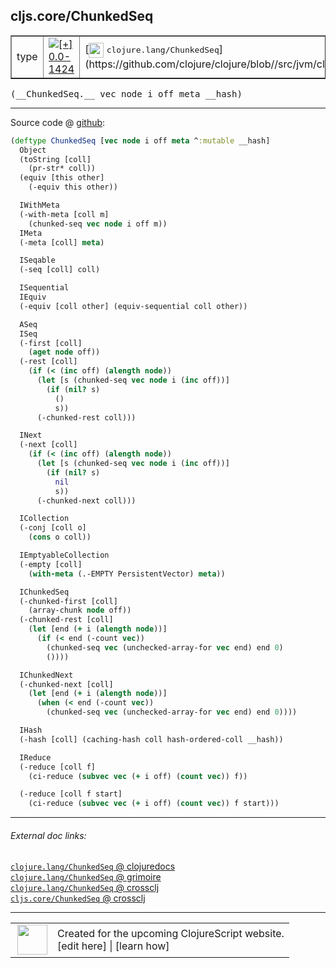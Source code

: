 ## cljs.core/ChunkedSeq



 <table border="1">
<tr>
<td>type</td>
<td><a href="https://github.com/cljsinfo/cljs-api-docs/tree/0.0-1424"><img valign="middle" alt="[+] 0.0-1424" title="Added in 0.0-1424" src="https://img.shields.io/badge/+-0.0--1424-lightgrey.svg"></a> </td>
<td>
[<img height="24px" valign="middle" src="http://i.imgur.com/1GjPKvB.png"> <samp>clojure.lang/ChunkedSeq</samp>](https://github.com/clojure/clojure/blob//src/jvm/clojure/lang/PersistentVector.java)
</td>
</tr>
</table>


 <samp>
(__ChunkedSeq.__ vec node i off meta __hash)<br>
</samp>

---







Source code @ [github](https://github.com/clojure/clojurescript/blob/r3030/src/cljs/cljs/core.cljs#L4586-L4658):

```clj
(deftype ChunkedSeq [vec node i off meta ^:mutable __hash]
  Object
  (toString [coll]
    (pr-str* coll))
  (equiv [this other]
    (-equiv this other))

  IWithMeta
  (-with-meta [coll m]
    (chunked-seq vec node i off m))
  IMeta
  (-meta [coll] meta)

  ISeqable
  (-seq [coll] coll)

  ISequential
  IEquiv
  (-equiv [coll other] (equiv-sequential coll other))

  ASeq
  ISeq
  (-first [coll]
    (aget node off))
  (-rest [coll]
    (if (< (inc off) (alength node))
      (let [s (chunked-seq vec node i (inc off))]
        (if (nil? s)
          ()
          s))
      (-chunked-rest coll)))

  INext
  (-next [coll]
    (if (< (inc off) (alength node))
      (let [s (chunked-seq vec node i (inc off))]
        (if (nil? s)
          nil
          s))
      (-chunked-next coll)))

  ICollection
  (-conj [coll o]
    (cons o coll))

  IEmptyableCollection
  (-empty [coll]
    (with-meta (.-EMPTY PersistentVector) meta))

  IChunkedSeq
  (-chunked-first [coll]
    (array-chunk node off))
  (-chunked-rest [coll]
    (let [end (+ i (alength node))]
      (if (< end (-count vec))
        (chunked-seq vec (unchecked-array-for vec end) end 0)
        ())))

  IChunkedNext
  (-chunked-next [coll]
    (let [end (+ i (alength node))]
      (when (< end (-count vec))
        (chunked-seq vec (unchecked-array-for vec end) end 0))))

  IHash
  (-hash [coll] (caching-hash coll hash-ordered-coll __hash))

  IReduce
  (-reduce [coll f]
    (ci-reduce (subvec vec (+ i off) (count vec)) f))

  (-reduce [coll f start]
    (ci-reduce (subvec vec (+ i off) (count vec)) f start)))
```

<!--
Repo - tag - source tree - lines:

 <pre>
clojurescript @ r3030
└── src
    └── cljs
        └── cljs
            └── <ins>[core.cljs:4586-4658](https://github.com/clojure/clojurescript/blob/r3030/src/cljs/cljs/core.cljs#L4586-L4658)</ins>
</pre>

-->

---



###### External doc links:

[`clojure.lang/ChunkedSeq` @ clojuredocs](http://clojuredocs.org/clojure.lang/ChunkedSeq)<br>
[`clojure.lang/ChunkedSeq` @ grimoire](http://conj.io/store/v1/org.clojure/clojure/1.7.0-beta3/clj/clojure.lang/ChunkedSeq/)<br>
[`clojure.lang/ChunkedSeq` @ crossclj](http://crossclj.info/fun/clojure.lang/ChunkedSeq.html)<br>
[`cljs.core/ChunkedSeq` @ crossclj](http://crossclj.info/fun/cljs.core.cljs/ChunkedSeq.html)<br>

---

 <table>
<tr><td>
<img valign="middle" align="right" width="48px" src="http://i.imgur.com/Hi20huC.png">
</td><td>
Created for the upcoming ClojureScript website.<br>
[edit here] | [learn how]
</td></tr></table>

[edit here]:https://github.com/cljsinfo/cljs-api-docs/blob/master/cljsdoc/cljs.core_ChunkedSeq.cljsdoc
[learn how]:https://github.com/cljsinfo/cljs-api-docs/wiki/cljsdoc-files

<!--

This information was too distracting to show to readers, but I'll leave it
commented here since it is helpful to:

- pretty-print the data used to generate this document
- and show how to retrieve that data



The API data for this symbol:

```clj
{:ns "cljs.core",
 :name "ChunkedSeq",
 :signature ["[vec node i off meta __hash]"],
 :history [["+" "0.0-1424"]],
 :type "type",
 :full-name-encode "cljs.core_ChunkedSeq",
 :source {:code "(deftype ChunkedSeq [vec node i off meta ^:mutable __hash]\n  Object\n  (toString [coll]\n    (pr-str* coll))\n  (equiv [this other]\n    (-equiv this other))\n\n  IWithMeta\n  (-with-meta [coll m]\n    (chunked-seq vec node i off m))\n  IMeta\n  (-meta [coll] meta)\n\n  ISeqable\n  (-seq [coll] coll)\n\n  ISequential\n  IEquiv\n  (-equiv [coll other] (equiv-sequential coll other))\n\n  ASeq\n  ISeq\n  (-first [coll]\n    (aget node off))\n  (-rest [coll]\n    (if (< (inc off) (alength node))\n      (let [s (chunked-seq vec node i (inc off))]\n        (if (nil? s)\n          ()\n          s))\n      (-chunked-rest coll)))\n\n  INext\n  (-next [coll]\n    (if (< (inc off) (alength node))\n      (let [s (chunked-seq vec node i (inc off))]\n        (if (nil? s)\n          nil\n          s))\n      (-chunked-next coll)))\n\n  ICollection\n  (-conj [coll o]\n    (cons o coll))\n\n  IEmptyableCollection\n  (-empty [coll]\n    (with-meta (.-EMPTY PersistentVector) meta))\n\n  IChunkedSeq\n  (-chunked-first [coll]\n    (array-chunk node off))\n  (-chunked-rest [coll]\n    (let [end (+ i (alength node))]\n      (if (< end (-count vec))\n        (chunked-seq vec (unchecked-array-for vec end) end 0)\n        ())))\n\n  IChunkedNext\n  (-chunked-next [coll]\n    (let [end (+ i (alength node))]\n      (when (< end (-count vec))\n        (chunked-seq vec (unchecked-array-for vec end) end 0))))\n\n  IHash\n  (-hash [coll] (caching-hash coll hash-ordered-coll __hash))\n\n  IReduce\n  (-reduce [coll f]\n    (ci-reduce (subvec vec (+ i off) (count vec)) f))\n\n  (-reduce [coll f start]\n    (ci-reduce (subvec vec (+ i off) (count vec)) f start)))",
          :title "Source code",
          :repo "clojurescript",
          :tag "r3030",
          :filename "src/cljs/cljs/core.cljs",
          :lines [4586 4658]},
 :full-name "cljs.core/ChunkedSeq",
 :clj-symbol "clojure.lang/ChunkedSeq"}

```

Retrieve the API data for this symbol:

```clj
;; from Clojure REPL
(require '[clojure.edn :as edn])
(-> (slurp "https://raw.githubusercontent.com/cljsinfo/cljs-api-docs/catalog/cljs-api.edn")
    (edn/read-string)
    (get-in [:symbols "cljs.core/ChunkedSeq"]))
```

-->
